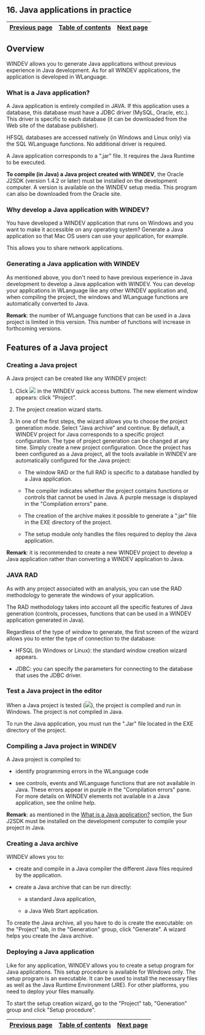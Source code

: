


## 16. Java applications in practice
			



| [Previous page](../Concepts_WD/1410086994.md) | [Table of contents](../Concepts_WD/1410087098.md) | [Next page](../Concepts_WD/1410086996.md) |
| --- | --- | --- |



<a name="NOTE1"></a>
<a name="NOTE1_1"></a>


## Overview
<a name="overview_ELTTEXTE000260"></a>
WINDEV allows you to generate Java applications without previous experience in Java development. As for all WINDEV applications, the application is developed in WLanguage.
<a name="NOTE1_2"></a>


### What is a Java application?
<a name="what_java_application_ELTPARAGRAPHE000019"></a>

A Java application is entirely compiled in JAVA. If this application uses a database, this database must have a JDBC driver (MySQL, Oracle, etc.). This driver is specific to each database (it can be downloaded from the Web site of the database publisher).

HFSQL databases are accessed natively (in Windows and Linux only) via the SQL WLanguage functions. No additional driver is required.

A Java application corresponds to a ".jar" file. It requires the Java Runtime to be executed.

**To compile (in Java) a Java project created with WINDEV**, the Oracle J2SDK (version 1.4.2 or later) must be installed on the development computer. A version is available on the WINDEV setup media. This program can also be downloaded from the Oracle site.
<a name="NOTE1_3"></a>


### Why develop a Java application with WINDEV?
<a name="why_develop_java_application_with_windev_ELTPARAGRAPHE000034"></a>

You have developed a WINDEV application that runs on Windows and you want to make it accessible on any operating system? Generate a Java application so that Mac OS users can use your application, for example.

This allows you to share network applications.
<a name="NOTE1_4"></a>


### Generating a Java application with WINDEV
<a name="generating_java_application_with_windev_ELTPARAGRAPHE000045"></a>

As mentioned above, you don't need to have previous experience in Java development to develop a Java application with WINDEV. You can develop your applications in WLanguage like any other WINDEV application and, when compiling the project, the windows and WLanguage functions are automatically converted to Java.

**Remark**: the number of WLanguage functions that can be used in a Java project is limited in this version. This number of functions will increase in forthcoming versions.

<a name="NOTE2"></a>
<a name="NOTE2_1"></a>


## Features of a Java project
<a name="features_java_project_ELTTEXTE000302"></a>


### Creating a Java project
<a name="creating_java_project_ELTPARAGRAPHE000058"></a>

A Java project can be created like any WINDEV project:

1. Click ![](https://doc.pcsoft.fr/en-US/images/image.awp?langid=3&name=P1_ICO_Cr%E9er_cpt.gif) in the WINDEV quick access buttons. The new element window appears: click "Project". 

2. The project creation wizard starts.

3. In one of the first steps, the wizard allows you to choose the project generation mode. Select "Java archive" and continue.
	By default, a WINDEV project for Java corresponds to a specific project configuration. The type of project generation can be changed at any time. Simply create a new project configuration.
	Once the project has been configured as a Java project, all the tools available in WINDEV are automatically configured for the Java project:

	- The window RAD or the full RAD is specific to a database handled by a Java application.

	- The compiler indicates whether the project contains functions or controls that cannot be used in Java. A purple message is displayed in the "Compilation errors" pane.

	- The creation of the archive makes it possible to generate a ".jar" file in the EXE directory of the project.

	- The setup module only handles the files required to deploy the Java application.





**Remark**: it is recommended to create a new WINDEV project to develop a Java application rather than converting a WINDEV application to Java.
<a name="NOTE2_2"></a>


### JAVA RAD
<a name="java_rad_ELTPARAGRAPHE000084"></a>

As with any project associated with an analysis, you can use the RAD methodology to generate the windows of your application.

The RAD methodology takes into account all the specific features of Java generation (controls, processes, functions that can be used in a WINDEV application generated in Java).

Regardless of the type of window to generate, the first screen of the wizard allows you to enter the type of connection to the database:

- HFSQL (in Windows or Linux): the standard window creation wizard appears.

- JDBC: you can specify the parameters for connecting to the database that uses the JDBC driver.



<a name="NOTE2_3"></a>


### Test a Java project in the editor
<a name="test_java_project_the_editor_ELTPARAGRAPHE000100"></a>

When a Java project is tested (![](https://doc.pcsoft.fr/en-US/images/image.awp?langid=3&name=ico_GO_Projet_WB_bl.gif)), the project is compiled and run in Windows. The project is not compiled in Java.

To run the Java application, you must run the ".Jar" file located in the EXE directory of the project.
<a name="NOTE2_4"></a>


### Compiling a Java project in WINDEV
<a name="compiling_java_project_windev_ELTPARAGRAPHE000113"></a>

A Java project is compiled to:

- identify programming errors in the WLanguage code

- see controls, events and WLanguage functions that are not available in Java. These errors appear in purple in the "Compilation errors" pane.
	For more details on WINDEV elements not available in a Java application, see the online help.


**Remark**: as mentioned in the [What is a Java application?](../Concepts_WD/1410086995.md) section, the Sun J2SDK must be installed on the development computer to compile your project in Java.
<a name="NOTE2_5"></a>


### Creating a Java archive
<a name="creating_java_archive_ELTPARAGRAPHE000132"></a>

WINDEV allows you to:

- create and compile in a Java compiler the different Java files required by the application.

- create a Java archive that can be run directly:

	- a standard Java application,

	- a Java Web Start application.







To create the Java archive, all you have to do is create the executable: on the "Project" tab, in the "Generation" group, click "Generate". A wizard helps you create the Java archive.
<a name="NOTE2_6"></a>


### Deploying a Java application
<a name="deploying_java_application_ELTPARAGRAPHE000161"></a>

Like for any application, WINDEV allows you to create a setup program for Java applications. This setup procedure is available for Windows only. The setup program is an executable. It can be used to install the necessary files as well as the Java Runtime Environment (JRE). For other platforms, you need to deploy your files manually.

To start the setup creation wizard, go to the "Project" tab, "Generation" group and click "Setup procedure".



| [Previous page](../Concepts_WD/1410086994.md) | [Table of contents](../Concepts_WD/1410087098.md) | [Next page](../Concepts_WD/1410086996.md) |
| --- | --- | --- |




